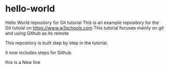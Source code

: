 # hello-world
Hello World repository for Git tutorial
This is an example repository for the Git tutoial on https://www.w3schools.com
This tutorial focuses mainly on git and using Github as its remote

This repository is built step by step in the tutorial.

it now includes steps for Github

this is a New line
